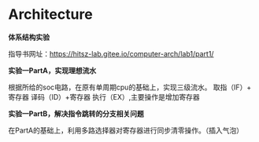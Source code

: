 # Architecture

**体系结构实验**

指导书网址：https://hitsz-lab.gitee.io/computer-arch/lab1/part1/

**实验一PartA，实现理想流水**

根据所给的soc电路，在原有单周期cpu的基础上，实现三级流水。
取指（IF）+ 寄存器 译码（ID）+寄存器 执行（EX）,主要操作是增加寄存器

**实验一PartB，解决指令跳转的分支相关问题**

在PartA的基础上，利用多路选择器对寄存器进行同步清零操作。（插入气泡）
